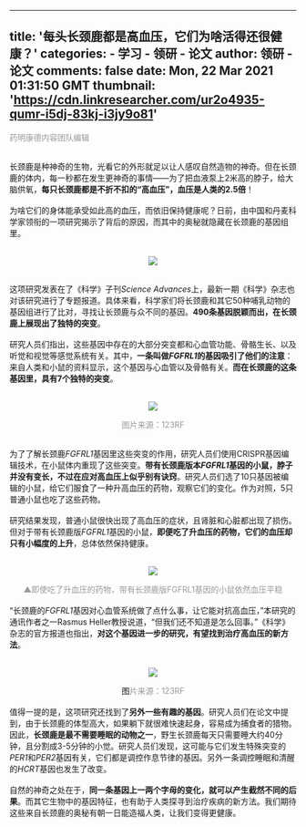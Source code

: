 
---
title: '每头长颈鹿都是高血压，它们为啥活得还很健康？'
categories: 
    - 学习
    - 领研 - 论文
author: 领研 - 论文
comments: false
date: Mon, 22 Mar 2021 01:31:50 GMT
thumbnail: 'https://cdn.linkresearcher.com/ur2o4935-qumr-i5dj-83kj-i3jy9o81'
---

<div>   
<p><font style="font-size:14px; color:rgb(153, 153, 153);">药明康德内容团队编辑  </font><br></p><section><br></section><section>长颈鹿是种神奇的生物，光看它的外形就足以让人感叹自然造物的神奇。但在长颈鹿的体内，每一秒都在发生更神奇的事情——为了把血液泵上2米高的脖子，给大脑供氧，<strong>每只长颈鹿都是不折不扣的“高血压”，血压是人类的2.5倍</strong>！</section><section><br></section><section>为啥它们的身体能承受如此高的血压，而依旧保持健康呢？日前，由中国和丹麦科学家领衔的一项研究揭示了背后的原因，而其中的奥秘就隐藏在长颈鹿的基因组里。</section><section><br></section><p style="text-align:center;"><img src="https://cdn.linkresearcher.com/ur2o4935-qumr-i5dj-83kj-i3jy9o81" referrerpolicy="no-referrer"></p><section><br></section><section>这项研究发表在了《科学》子刊<em>Science Advances</em>上，最新一期《科学》杂志也对该研究进行了专题报道。具体来看，科学家们将长颈鹿和其它50种哺乳动物的基因组进行了比对，寻找让长颈鹿与众不同的基因。<strong>490条基因脱颖而出，在长颈鹿上展现出了独特的突变</strong>。</section><section><br></section><section>研究人员们指出，这些基因中存在的大部分突变都和心血管功能、骨骼生长、以及听觉和视觉等感觉系统有关。其中，<strong>一条叫做<em>FGFRL1</em>的基因吸引了他们的注意</strong>：来自人类和小鼠的资料显示，这个基因与心血管以及骨骼有关。<strong>而在长颈鹿的这条基因里，具有7个独特的突变</strong>。</section><section><br></section><p style="text-align:center;"><img src="https://cdn.linkresearcher.com/i0prgsnl-v62s-7gke-jp0w-6skq4rxa" referrerpolicy="no-referrer"></p><p style="text-align:center;"><font style="font-size:14px; color:rgb(153, 153, 153);">图片来源：123RF</font><br></p><section><br></section><section>为了了解长颈鹿<em>FGFRL1</em>基因里这些突变的作用，研究人员们使用CRISPR基因编辑技术，在小鼠体内重现了这些突变。<strong>带有长颈鹿版本<em>FGFRL1</em>基因的小鼠，脖子并没有变长，不过在应对高血压上似乎别有诀窍</strong>。研究人员们选了10只基因被编辑的小鼠，给它们服食了一种升高血压的药物，观察它们的变化。作为对照，5只普通小鼠也吃了这些药物。</section><section><br></section><section>研究结果发现，普通小鼠很快出现了高血压的症状，且肾脏和心脏都出现了损伤。但对于带有长颈鹿版<em>FGFRL1</em>基因的小鼠，<strong>即便吃了升血压的药物，它们的血压却只有小幅度的上升</strong>，总体依然保持健康。</section><section><br></section><p style="text-align:center;"><img src="https://cdn.linkresearcher.com/94nhbeqm-zb8a-5oby-wbsr-29ub7rax" referrerpolicy="no-referrer"></p><section style="text-align:center;"><font style="font-size:14px; color:rgb(153, 153, 153);">▲即使吃了升血压的药物，带有长颈鹿版FGFRL1基因的小鼠依然血压平稳</font></section><section><strong><strong><br></strong></strong></section><section>“长颈鹿的<em>FGFRL1</em>基因对心血管系统做了点什么事，让它能对抗高血压，”本研究的通讯作者之一Rasmus Heller教授说道，“但我们还不知道是怎么回事。”《科学》杂志的官方报道也指出，<strong>对这个基因进一步的研究，有望找到治疗高血压的新方法</strong>。</section><section><br></section><p style="text-align:center;"><img src="https://cdn.linkresearcher.com/1jqvtfd3-fc2n-rcky-rzg0-7t6grjdx" referrerpolicy="no-referrer"></p><section style="text-align:center;">图<font style="font-size:14px; color:rgb(153, 153, 153);">片来源：123RF</font><br></section><section><br></section><section>值得一提的是，这项研究还找到了<strong>另外一些有趣的基因</strong>。研究人员们在论文中提到，由于长颈鹿的体型高大，如果躺下就很难快速起身，容易成为捕食者的猎物。因此，<strong>长颈鹿是最不需要睡眠的动物之一</strong>，野生长颈鹿每天只需要睡大约40分钟，且分割成3-5分钟的小觉。研究人员们发现，这可能与它们发生特殊突变的<em>PER1</em>和<em>PER2</em>基因有关，它们都是调控作息节律的基因。另外一条调控睡眠和清醒的<em>HCRT</em>基因也发生了改变。</section><section><br></section><section>自然的神奇之处在于，<strong>同一条基因上一两个字母的变化，就可以产生截然不同的后果</strong>。而其它生物中的基因特征，也有助于人类探寻到治疗疾病的新方法。我们期待这些来自长颈鹿的奥秘有朝一日能造福人类，让我们变得更健康。</section>  
</div>
            